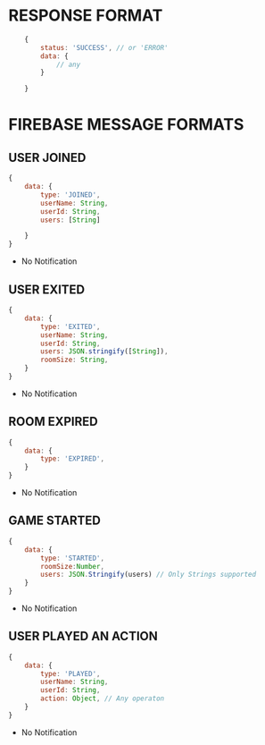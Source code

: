 # RESPONSE FORMAT

```javascript
    {
        status: 'SUCCESS', // or 'ERROR'
        data: {
            // any
        }

    }
```

# FIREBASE MESSAGE FORMATS

## USER JOINED

```javascript
{
    data: {
        type: 'JOINED',
        userName: String,
        userId: String,
        users: [String]

    }
}

```

- No Notification

## USER EXITED

```javascript
{
    data: {
        type: 'EXITED',
        userName: String,
        userId: String,
        users: JSON.stringify([String]),
        roomSize: String,
    }
}

```

- No Notification

## ROOM EXPIRED

```javascript
{
    data: {
        type: 'EXPIRED',
    }
}

```

- No Notification

## GAME STARTED

```javascript
{
    data: {
        type: 'STARTED',
        roomSize:Number,
        users: JSON.Stringify(users) // Only Strings supported
    }
}

```

- No Notification

## USER PLAYED AN ACTION

```javascript
{
    data: {
        type: 'PLAYED',
        userName: String,
        userId: String,
        action: Object, // Any operaton
    }
}

```

- No Notification
